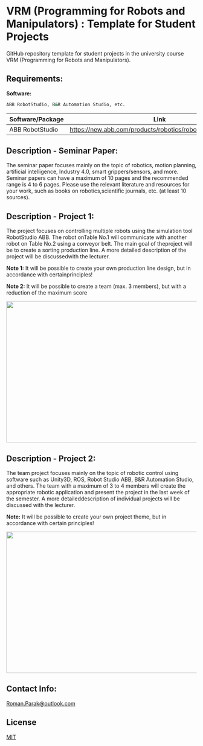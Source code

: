 # VRM (Programming for Robots and Manipulators) : Template for Student Projects
GitHub repository template for student projects in the university course VRM (Programming for Robots and Manipulators).

## Requirements:

**Software:**
```bash
ABB RobotStudio, B&R Automation Studio, etc.
```

| Software/Package      | Link                                                                                  |
| --------------------- | ------------------------------------------------------------------------------------- |
| ABB RobotStudio       | https://new.abb.com/products/robotics/robotstudio/downloads                           |

## Description - Seminar Paper:

The seminar paper focuses mainly on the topic of robotics, motion planning, artificial intelligence, Industry 4.0, smart grippers/sensors, and more. Seminar papers can have a maximum of 10 pages and the recommended range is 4 to 6 pages. Please use the relevant literature and resources for your work, such as books on robotics,scientific journals, etc. (at least 10 sources).

## Description - Project 1:

The project focuses on controlling multiple robots using the simulation tool RobotStudio ABB. The robot onTable No.1 will communicate with another robot on Table No.2 using a conveyor belt. The main goal of theproject will be to create a sorting production line. A more detailed description of the project will be discussedwith the lecturer.

**Note 1:**
It will be possible to create your own production line design, but in accordance with certainprinciples!

**Note 2:**
It will be possible to create a team (max. 3 members), but with a reduction of the maximum score

<p align="center">
<img src=https://github.com/rparak/VRM_GitHub_Template_Student/blob/main/images/project_PF.png width="700" height="375">
</p>

## Description - Project 2:

The team project focuses mainly on the topic of robotic control using software such as Unity3D, ROS, Robot Studio ABB, B&R Automation Studio, and others. The team with a maximum of 3 to 4 members will create the appropriate robotic application and present the project in the last week of the semester. A more detaileddescription of individual projects will be discussed with the lecturer.

**Note:** 
It will be possible to create your own project theme, but in accordance with certain principles!

<p align="center">
<img src=https://github.com/rparak/VRM_GitHub_Template_Student/blob/main/images/project_2b.png width="700" height="375">
</p>

## Contact Info:
Roman.Parak@outlook.com

## License
[MIT](https://choosealicense.com/licenses/mit/)
